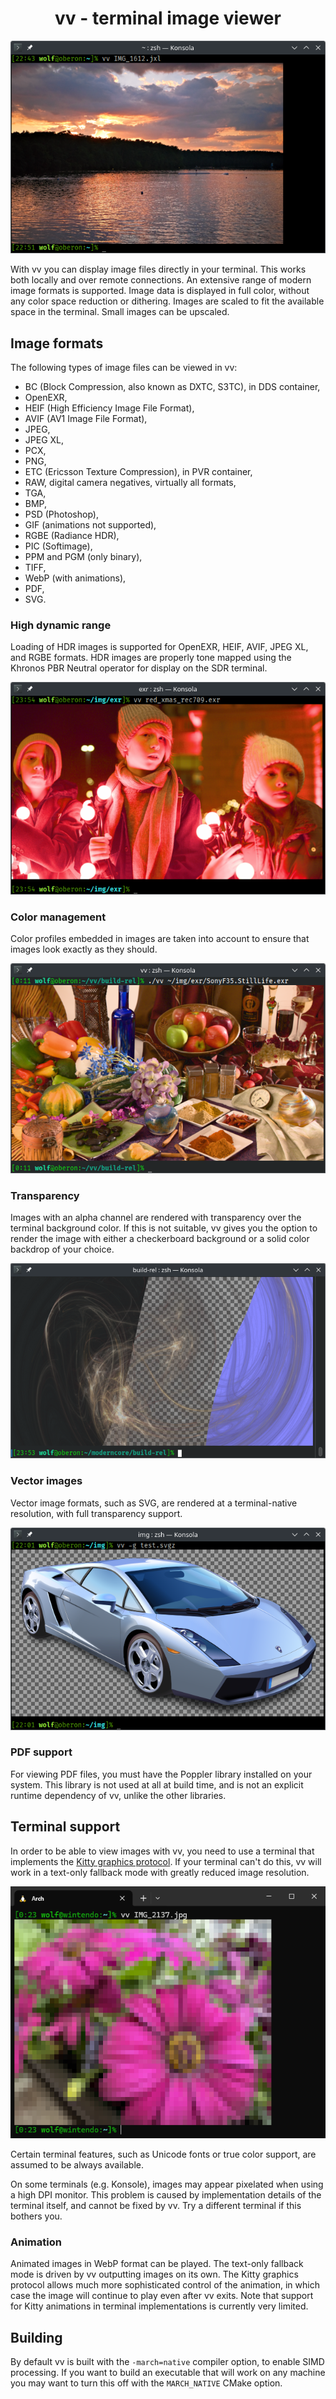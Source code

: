 <div align="center">

# vv - terminal image viewer

![Screenshot](doc/img1.png)

</div>

With vv you can display image files directly in your terminal. This works both locally and over remote connections. An extensive range of modern image formats is supported. Image data is displayed in full color, without any color space reduction or dithering. Images are scaled to fit the available space in the terminal. Small images can be upscaled.

## Image formats

The following types of image files can be viewed in vv:

- BC (Block Compression, also known as DXTC, S3TC), in DDS container,
- OpenEXR,
- HEIF (High Efficiency Image File Format),
- AVIF (AV1 Image File Format),
- JPEG,
- JPEG XL,
- PCX,
- PNG,
- ETC (Ericsson Texture Compression), in PVR container,
- RAW, digital camera negatives, virtually all formats,
- TGA,
- BMP,
- PSD (Photoshop),
- GIF (animations not supported),
- RGBE (Radiance HDR),
- PIC (Softimage),
- PPM and PGM (only binary),
- TIFF,
- WebP (with animations),
- PDF,
- SVG.

### High dynamic range

Loading of HDR images is supported for OpenEXR, HEIF, AVIF, JPEG XL, and RGBE formats. HDR images are properly tone mapped using the Khronos PBR Neutral operator for display on the SDR terminal.

<div align="center">

![HDR image](doc/img2.png)

</div>

### Color management

Color profiles embedded in images are taken into account to ensure that images look exactly as they should.

<div align="center">

![Proper color management](doc/img6.png)

</div>

### Transparency

Images with an alpha channel are rendered with transparency over the terminal background color. If this is not suitable, vv gives you the option to render the image with either a checkerboard background or a solid color backdrop of your choice.

<div align="center">

![Transparent image](doc/img4.png)

</div>

### Vector images

Vector image formats, such as SVG, are rendered at a terminal-native resolution, with full transparency support.

<div align="center">

![Vector image](doc/img5.png)

</div>

### PDF support

For viewing PDF files, you must have the Poppler library installed on your system. This library is not used at all at build time, and is not an explicit runtime dependency of vv, unlike the other libraries.

## Terminal support

In order to be able to view images with vv, you need to use a terminal that implements the [Kitty graphics protocol](https://sw.kovidgoyal.net/kitty/graphics-protocol/). If your terminal can't do this, vv will work in a text-only fallback mode with greatly reduced image resolution.

<div align="center">

![Text mode](doc/img3.png)

</div>

Certain terminal features, such as Unicode fonts or true color support, are assumed to be always available.

On some terminals (e.g. Konsole), images may appear pixelated when using a high DPI monitor. This problem is caused by implementation details of the terminal itself, and cannot be fixed by vv. Try a different terminal if this bothers you.

### Animation

Animated images in WebP format can be played. The text-only fallback mode is driven by vv outputting images on its own. The Kitty graphics protocol allows much more sophisticated control of the animation, in which case the image will continue to play even after vv exits. Note that support for Kitty animations in terminal implementations is currently very limited.

## Building

By default vv is built with the `-march=native` compiler option, to enable SIMD processing. If you want to build an executable that will work on any machine you may want to turn this off with the `MARCH_NATIVE` CMake option.